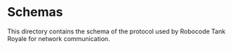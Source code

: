 # Schemas

This directory contains the schema of the protocol used by Robocode Tank Royale for network communication.